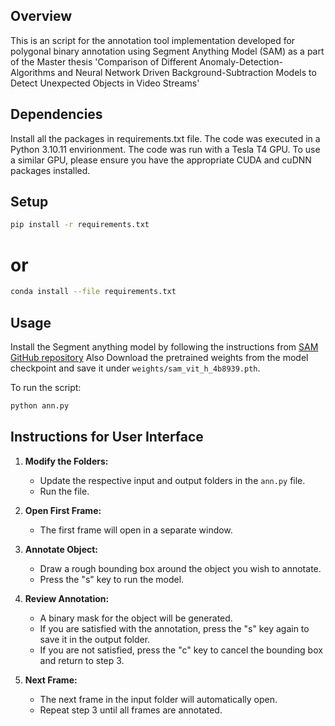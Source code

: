 ## Overview

This is an script for the annotation tool implementation developed for polygonal binary annotation using Segment Anything Model (SAM) as a part of the Master thesis 'Comparison of Different Anomaly-Detection-Algorithms and Neural Network Driven Background-Subtraction Models to Detect Unexpected Objects in Video Streams'
## Dependencies

Install all the packages in requirements.txt file. The code was executed in a Python 3.10.11 envirionment. The code was run with a Tesla T4 GPU. To use a similar GPU, please ensure you have the appropriate CUDA and cuDNN packages installed.

## Setup
```bash
pip install -r requirements.txt
```

# or
```bash
conda install --file requirements.txt
```


## Usage
Install the Segment anything model by following the instructions from [SAM GitHub repository](https://github.com/facebookresearch/segment-anything) Also Download the pretrained weights from the model checkpoint and save it under `weights/sam_vit_h_4b8939.pth`.

To run the script:

```bash
python ann.py
```
## Instructions for User Interface

1. **Modify the Folders:**
   - Update the respective input and output folders in the `ann.py` file.
   - Run the file.

2. **Open First Frame:**
   - The first frame will open in a separate window.

3. **Annotate Object:**
   - Draw a rough bounding box around the object you wish to annotate.
   - Press the "s" key to run the model.

4. **Review Annotation:**
   - A binary mask for the object will be generated.
   - If you are satisfied with the annotation, press the "s" key again to save it in the output folder.
   - If you are not satisfied, press the "c" key to cancel the bounding box and return to step 3.

5. **Next Frame:**
   - The next frame in the input folder will automatically open.
   - Repeat step 3 until all frames are annotated.
